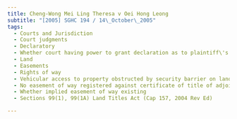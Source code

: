 ```yaml
---
title: Cheng-Wong Mei Ling Theresa v Oei Hong Leong 
subtitle: "[2005] SGHC 194 / 14\_October\_2005"
tags:
  - Courts and Jurisdiction
  - Court judgments
  - Declaratory
  - Whether court having power to grant declaration as to plaintiff\'s future rights as registered proprietor of land where such rights conditional upon plaintiff\'s successful application for declaration
  - Land
  - Easements
  - Rights of way
  - Vehicular access to property obstructed by security barrier on land belonging to adjoining property
  - No easement of way registered against certificate of title of adjoining property
  - Whether implied easement of way existing
  - Sections 99(1), 99(1A) Land Titles Act (Cap 157, 2004 Rev Ed)

---
```


